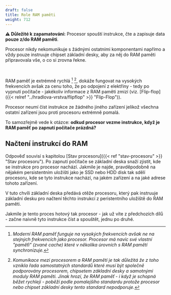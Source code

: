 ```yaml
---
draft: false
title: Role RAM paměti
weight: 712
---
```



<div class="note-blue">

**⚠️ Důležité k zapamatování:** Procesor spouští instrukce, čte a zapisuje data **pouze z/do RAM paměti**.

Procesor nikdy nekomunikuje s žádnými ostatními komponentami napřímo a vždy pouze instruuje chipset základní desky, aby za něj do RAM paměti připravovala vše, o co si zrovna řekne.  

</div>

<br />

RAM paměť je extrémně rychlá [^a] [^b], dokáže fungovat na vysokých frekvencích avšak za cenu toho, že po odpojení z elektřiny - tedy po vypnutí počítače - jakékoliv informace z RAM paměti zmizí (viz. [Flip-flop]({{< relref "../hradlova-vrstva/flipflop" >}} "Flip-Flop")).

Procesor neumí číst instrukce ze žádného jiného zařízení jelikož všechna ostatní zařízení jsou proti procesoru extrémně pomalá.

To samozřejmě vede k otázce: **odkud procesor vezme instrukce, když je RAM paměť po zapnutí počítače prázdná?**

## Načtení instrukcí do RAM

Odpověď souvisí s kapitolou [Stav procesoru]({{< ref "stav-procesoru" >}} "Stav procesoru"). Po zapnutí počítače se základní deska snaží zjistit, kde se instrukce pro procesor nachází. Jakmile je najde, pravděpodobně na nějakém persistentním uložišti jako je SSD nebo HDD disk tak sdělí procesoru, kde se tyto instrukce nachází, na jakém zařízení a na jaké adrese tohoto zařízení.

V tuto chvíli základní deska předává otěže procesoru, který pak instruuje základní desku pro načtení těchto instrukcí z peristentního uložiště do RAM paměti. 

Jakmile je tento proces hotový tak procesor - jak už víte z předchozích dílů - začne naivně tyto instrukce číst a spouštět, jednu po druhé.

[^a]: *Moderní RAM paměť funguje na vysokých frekvencích avšak ne na stejných frekvencích jako procesor. Procesor má navíc své vlastní "paměťi" (zvané *cache*) které v několika úrovních s RAM pamětí synchronizuje.*

[^b]: *Komunikace mezi procesorem a RAM pamětí je tak důležitá že z toho vznikla řada samostatných standardů které musí být společně podporovány procesorem, chipsetem základní desky a samotnými moduly RAM paměti. Jinak hrozí, že RAM paměť - i když je schopná běžet rychleji - poběží podle pomalejšího standardu protože procesor nebo chipset základní desky tento standard nepodporuje.*